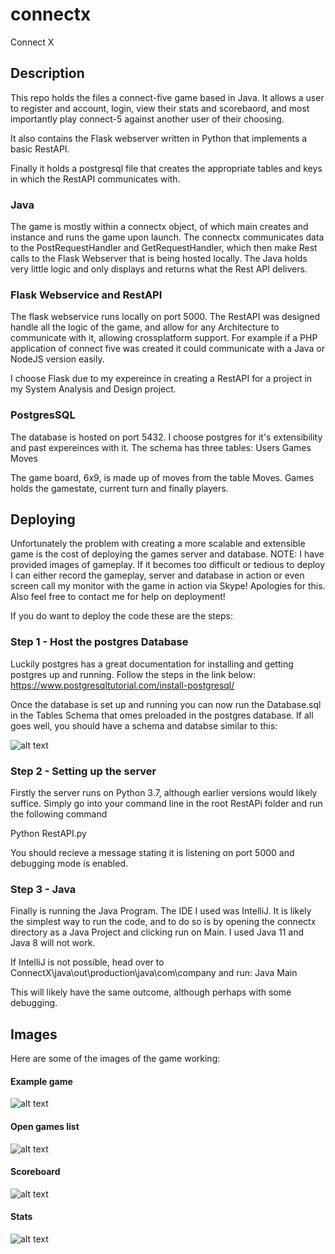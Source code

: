 # connectx
Connect X

## Description

This repo holds the files a connect-five game based in Java. It allows a user to register and account, login, view their stats and scorebaord, and most importantly play connect-5 against another user of their choosing. 

It also contains the Flask webserver written in Python that implements a basic RestAPI.

Finally it holds a postgresql file that creates the appropriate tables and keys in which the RestAPI communicates with. 

### Java
The game is mostly within a connectx object, of which main creates and instance and runs the game upon launch. The connectx communicates data to the PostRequestHandler and GetRequestHandler, which then make Rest calls to the Flask Webserver that is being hosted locally. The Java holds very little logic and only displays and returns what the Rest API delivers. 

### Flask Webservice and RestAPI
The flask webservice runs locally on port 5000. The RestAPI was designed handle all the logic of the game, and allow for any Architecture to communicate with it, allowing crossplatform support. For example if a PHP application of connect five was created it could communicate with a Java or NodeJS version easily. 

I choose Flask due to my expereince in creating a RestAPI for a project in my System Analysis and Design project. 

### PostgresSQL
The database is hosted on port 5432. I choose postgres for it's extensibility and past expereinces with it. The schema has three tables:
Users
Games
Moves

The game board, 6x9, is made up of moves from the table Moves.  Games holds the gamestate, current turn and finally players. 

## Deploying
Unfortunately the problem with creating a more scalable and extensible game is the cost of deploying the games server and database. 
NOTE: I have provided images of gameplay. If it becomes too difficult or tedious to deploy I can either record the gameplay, server and database in action or even screen call my monitor with the game in action via Skype! Apologies for this. Also feel free to contact me for help on deployment!

If you do want to deploy the code these are the steps:

### Step 1 - Host the postgres Database
Luckily postgres has a great documentation for installing and getting postgres up and running. Follow the steps in the link below:
https://www.postgresqltutorial.com/install-postgresql/

Once the database is set up and running you can now run the Database.sql in the Tables Schema that omes preloaded in the postgres database. If all goes well, you should have a schema and databse similar to this:

![alt text](https://github.com/shallyyy/connectx/blob/master/Images/database.png "Database.png")

### Step 2 - Setting up the server
Firstly the server runs on Python 3.7, although earlier versions would likely suffice. Simply go into your command line in the root RestAPi folder and run the following command

Python RestAPI.py

You should recieve a message stating it is listening on port 5000 and debugging mode is enabled. 

### Step 3 - Java
Finally is running the Java Program. The IDE I used was IntelliJ. It is likely the simplest way to run the code, and to do so is by opening the connectx directory as a Java Project and clicking run on Main. I used Java 11 and Java 8 will not work. 

If IntelliJ is not possible,  head over to ConnectX\java\out\production\java\com\company and run:
Java Main

This will likely have the same outcome, although perhaps with some debugging. 

## Images
Here are some of the images of the game working:
#### Example game
![alt text](https://github.com/shallyyy/connectx/blob/master/Images/Example%20Game.png "Game.png")
#### Open games list
![alt text](https://github.com/shallyyy/connectx/blob/master/Images/Logging%20in%20and%20Open%20Games%20menu.png "OpenGames.png")
#### Scoreboard
![alt text](https://github.com/shallyyy/connectx/blob/master/Images/Scoreboard%20Menu.png "Scoreboard.png")
#### Stats
![alt text](https://github.com/shallyyy/connectx/blob/master/Images/Statistics%20Menu.png "Stats.png")




